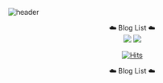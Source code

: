 ![header](https://capsule-render.vercel.app/api?height=400&text=Welcome&desc=Gyumin's%20Github%20profile&color=auto&animation=scaleIn)

<div align="center">
  ☁️ Blog List ☁️<br>
   <a href="https://www.instagram/kgm0510_/" target="_blank"><img src="https://img.shields.io/badge/Instagram-E4405F?style=flat-square&logo=Instagram&logoColor=white"/></a>
   <a href="http://www.kimryan.kr" target="_blank"><img src="https://img.shields.io/badge/MyBlog-B5B5B6?style=flat-square&logo=Blogger&logoColor=white"/></a>
   
   [![Hits](https://hits.seeyoufarm.com/api/count/incr/badge.svg?url=https%3A%2F%2Fgithub.com%2FFlyingDreamss&count_bg=%23000000&title_bg=%23E985ED&icon=&icon_color=%23F7A6A6&title=hits&edge_flat=false)](https://github.com/FlyingDreamss)
   
   ☁️ Blog List ☁️
</div>

<!--### Hi there 👋-->

<!--
**FlyingDreamss/FlyingDreamss** is a ✨ _special_ ✨ repository because its `README.md` (this file) appears on your GitHub profile.

Here are some ideas to get you started:

- 🔭 I’m currently working on ...
- 🌱 I’m currently learning ...
- 👯 I’m looking to collaborate on ...
- 🤔 I’m looking for help with ...
- 💬 Ask me about ...
- 📫 How to reach me: ...
- 😄 Pronouns: ...
- ⚡ Fun fact: ...
-->
